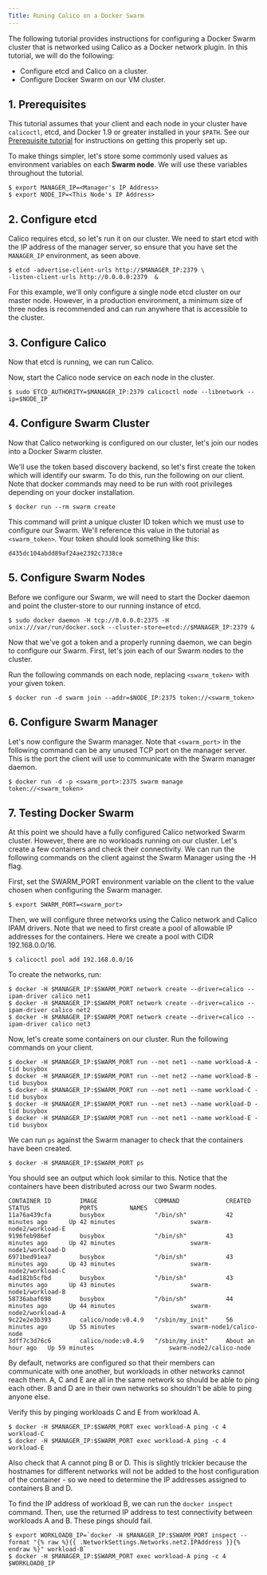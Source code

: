 ```yaml
---
Title: Runing Calico on a Docker Swarm
---
```


The following tutorial provides instructions for configuring a Docker Swarm
cluster that is networked using Calico as a Docker network plugin. In this
tutorial, we will do the following:

* Configure etcd and Calico on a cluster.
* Configure Docker Swarm on our VM cluster.

## 1. Prerequisites

This tutorial assumes that your client and each node in your cluster
have `calicoctl`, etcd, and Docker 1.9 or greater installed in your `$PATH`.
See our [Prerequisite tutorial]({{site.baseurl}}/{{page.version}}/getting-started/docker/installation/manual)
for instructions on getting this properly set up.

To make things simpler, let's store some commonly used values as environment
variables on each **Swarm node**. We will use these variables throughout the
tutorial.

    $ export MANAGER_IP=<Manager's IP Address>
    $ export NODE_IP=<This Node's IP Address>

## 2. Configure etcd

Calico requires etcd, so let's run it on our cluster. We need to start etcd
with the IP address of the manager server, so ensure that you have set the
`MANAGER_IP` environment, as seen above.

    $ etcd -advertise-client-urls http://$MANAGER_IP:2379 \
    -listen-client-urls http://0.0.0.0:2379  &

For this example, we'll only configure a single node etcd cluster on our master
node. However, in a production environment, a minimum size of three nodes is
recommended and can run anywhere that is accessible to the cluster.

## 3. Configure Calico

Now that etcd is running, we can run Calico.

Now, start the Calico node service on each node in the cluster.

    $ sudo ETCD_AUTHORITY=$MANAGER_IP:2379 calicoctl node --libnetwork --ip=$NODE_IP

## 4. Configure Swarm Cluster

Now that Calico networking is configured on our cluster, let's join our nodes
into a Docker Swarm cluster.

We'll use the token based discovery backend, so let's first create the token
which will identify our swarm. To do this, run the following on our client.
Note that docker commands may need to be run with root privileges depending on
your docker installation.

    $ docker run --rm swarm create

This command will print a unique cluster ID token which we must use to
configure our Swarm. We'll reference this value in the tutorial as
`<swarm_token>`. Your token should look something like this:

    d435dc104abdd89af24ae2392c7338ce

## 5. Configure Swarm Nodes

Before we configure our Swarm, we will need to start the Docker daemon and
point the cluster-store to our running instance of etcd.

    $ sudo docker daemon -H tcp://0.0.0.0:2375 -H unix:///var/run/docker.sock --cluster-store=etcd://$MANAGER_IP:2379 &

Now that we've got a token and a properly running daemon, we can begin to
configure our Swarm. First, let's join each of our Swarm nodes to the cluster.

Run the following commands on each node, replacing `<swarm_token>` with your
given token.

    $ docker run -d swarm join --addr=$NODE_IP:2375 token://<swarm_token>

## 6. Configure Swarm Manager

Let's now configure the Swarm manager. Note that `<swarm_port>` in the
following command can be any unused TCP port on the manager server. This is
the port the client will use to communicate with the Swarm manager daemon.

    $ docker run -d -p <swarm_port>:2375 swarm manage token://<swarm_token>

## 7. Testing Docker Swarm

At this point we should have a fully configured Calico networked Swarm cluster.
However, there are no workloads running on our cluster. Let's create a few
containers and check their connectivity. We can run the following commands on
the client against the Swarm Manager using the -H flag.

First, set the SWARM_PORT environment variable on the client to the value
chosen when configuring the Swarm manager.

    $ export SWARM_PORT=<swarm_port>

Then, we will configure three networks using the Calico network and Calico
IPAM drivers. Note that we need to first create a pool of allowable IP
addresses for the containers. Here we create a pool with CIDR 192.168.0.0/16.

    $ calicoctl pool add 192.168.0.0/16

To create the networks, run:

    $ docker -H $MANAGER_IP:$SWARM_PORT network create --driver=calico --ipam-driver calico net1
    $ docker -H $MANAGER_IP:$SWARM_PORT network create --driver=calico --ipam-driver calico net2
    $ docker -H $MANAGER_IP:$SWARM_PORT network create --driver=calico --ipam-driver calico net3

Now, let's create some containers on our cluster. Run the following commands on
your client.

    $ docker -H $MANAGER_IP:$SWARM_PORT run --net net1 --name workload-A -tid busybox
    $ docker -H $MANAGER_IP:$SWARM_PORT run --net net2 --name workload-B -tid busybox
    $ docker -H $MANAGER_IP:$SWARM_PORT run --net net1 --name workload-C -tid busybox
    $ docker -H $MANAGER_IP:$SWARM_PORT run --net net3 --name workload-D -tid busybox
    $ docker -H $MANAGER_IP:$SWARM_PORT run --net net1 --name workload-E -tid busybox

We can run `ps` against the Swarm manager to check that the containers have
been created.

    $ docker -H $MANAGER_IP:$SWARM_PORT ps

You should see an output which look similar to this. Notice that the containers
have been distributed across our two Swarm nodes.

```
CONTAINER ID        IMAGE                COMMAND             CREATED             STATUS              PORTS         NAMES
11a76a439cfa        busybox              "/bin/sh"           42 minutes ago      Up 42 minutes                     swarm-node2/workload-E
9196feb986ef        busybox              "/bin/sh"           43 minutes ago      Up 42 minutes                     swarm-node1/workload-D
6971bed91ea7        busybox              "/bin/sh"           43 minutes ago      Up 43 minutes                     swarm-node2/workload-C
4ad182b5cfbd        busybox              "/bin/sh"           43 minutes ago      Up 43 minutes                     swarm-node1/workload-B
58736abaf698        busybox              "/bin/sh"           44 minutes ago      Up 44 minutes                     swarm-node2/workload-A
9c22e2e3b393        calico/node:v0.4.9   "/sbin/my_init"     56 minutes ago      Up 55 minutes                     swarm-node1/calico-node
3dff7c3d76c6        calico/node:v0.4.9   "/sbin/my_init"     About an hour ago   Up 59 minutes                     swarm-node2/calico-node
```

By default, networks are configured so that their members can communicate with
one another, but workloads in other networks cannot reach them. A, C and E are
all in the same network so should be able to ping each other. B and D are in
their own networks so shouldn't be able to ping anyone else.

Verify this by pinging workloads C and E from workload A.

    $ docker -H $MANAGER_IP:$SWARM_PORT exec workload-A ping -c 4 workload-C
    $ docker -H $MANAGER_IP:$SWARM_PORT exec workload-A ping -c 4 workload-E

Also check that A cannot ping B or D. This is slightly trickier because the
hostnames for different networks will not be added to the host configuration of
the container - so we need to determine the IP addresses assigned to containers
B and D.

To find the IP address of workload B, we can run the `docker inspect` command.
Then, use the returned IP address to test connectivity between workloads A and
B. These pings should fail.

    $ export WORKLOADB_IP=`docker -H $MANAGER_IP:$SWARM_PORT inspect --format "{% raw %}{{ .NetworkSettings.Networks.net2.IPAddress }}{% endraw %}" workload-B`
    $ docker -H $MANAGER_IP:$SWARM_PORT exec workload-A ping -c 4 $WORKLOADB_IP
